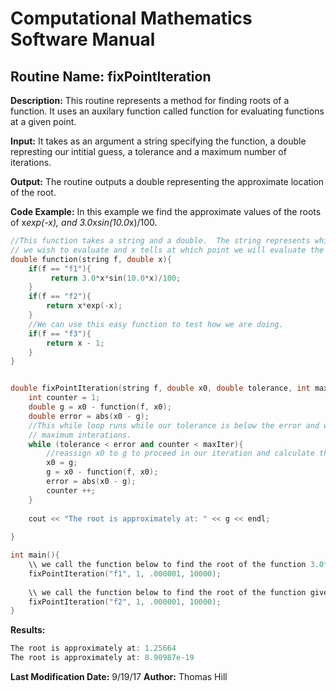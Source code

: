 # Computational Mathematics Software Manual

## **Routine Name:** fixPointIteration

**Description:** This routine represents a method for finding roots of a function.
It uses an auxilary function called function for evaluating functions at a given point.  

**Input:**  It takes as an argument a string specifying the function,
a double represting our intitial guess, a tolerance and a maximum number of iterations. 

**Output:** The routine outputs a double representing the approximate location of the root. 

**Code Example:** In this example we find the approximate values of the roots of x*exp(-x), and 3.0*x*sin(10.0*x)/100.

```C++
//This function takes a string and a double.  The string represents which function 
// we wish to evaluate and x tells at which point we will evaluate the function. 
double function(string f, double x){
    if(f == "f1"){
         return 3.0*x*sin(10.0*x)/100;
    }
    if(f == "f2"){
        return x*exp(-x);
    }
    //We can use this easy function to test how we are doing.  
    if(f == "f3"){
        return x - 1; 
    }
}


double fixPointIteration(string f, double x0, double tolerance, int maxIter){
    int counter = 1; 
    double g = x0 - function(f, x0);
    double error = abs(x0 - g); 
    //This while loop runs while our tolerance is below the error and we haven't exceeded the
    // maximum interations. 
    while (tolerance < error and counter < maxIter){
        //reassign x0 to g to proceed in our iteration and calculate the new g
        x0 = g; 
        g = x0 - function(f, x0);
        error = abs(x0 - g);
        counter ++; 
    }
    
    cout << "The root is approximately at: " << g << endl; 
    
}

int main(){
    \\ we call the function below to find the root of the function 3.0*x*sin(10.0*x)/100.
    fixPointIteration("f1", 1, .000001, 10000); 
    
    \\ we call the function below to find the root of the function given in part x*exp(-x). 
    fixPointIteration("f2", 1, .000001, 10000);
}

```

**Results:** 
```C++
The root is approximately at: 1.25664
The root is approximately at: 8.90987e-19
```

**Last Modification Date:** 9/19/17
**Author:** Thomas Hill
